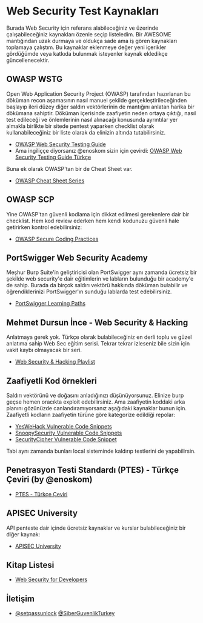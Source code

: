 # Web Security Test Kaynakları

Burada Web Security için referans alabileceğiniz ve üzerinde çalışabileceğiniz kaynakları özenle seçip listeledim. Bir AWESOME mantığından uzak durmaya ve oldukça sade ama iş gören kaynakları toplamaya çalıştım. Bu kaynaklar eklenmeye değer yeni içerikler gördüğümde veya katkıda bulunmak isteyenler kaynak ekledikçe güncellenecektir.

## OWASP WSTG

Open Web Application Security Project (OWASP) tarafından hazırlanan bu döküman recon aşamasının nasıl manuel şekilde gerçekleştirileceğinden başlayıp ileri düzey diğer saldırı vektörlerinin de mantığını anlatan harika bir dökümana sahiptir. Döküman içerisinde zaafiyetin neden ortaya çıktığı, nasıl test edileceği ve önlemlerinin nasıl alınacağı konusunda ayrıntılar yer almakla birlikte bir sitede pentest yaparken checklist olarak kullanabileceğiniz bir liste olarak da elinizin altında tutabilirsiniz.

* [OWASP Web Security Testing Guide](https://owasp.org/www-project-web-security-testing-guide/stable/)
* Ama ingiliççe diyorsanız @enoskom sizin için çevirdi: [OWASP Web Security Testing Guide Türkçe](https://github.com/enoskom/Owasp-wstg)

Buna ek olarak OWASP'tan bir de Cheat Sheet var.

* [OWASP Cheat Sheet Series](https://cheatsheetseries.owasp.org/index.html)


## OWASP SCP

Yine OWASP'tan güvenli kodlama için dikkat edilmesi gerekenlere dair bir checklist. Hem kod review ederken hem kendi kodunuzu güvenli hale getirirken kontrol edebilirsiniz:

* [OWASP Secure Coding Practices](https://owasp.org/www-project-secure-coding-practices-quick-reference-guide/stable-en/)

## PortSwigger Web Security Academy

Meşhur Burp Suite'in geliştiricisi olan PortSwigger aynı zamanda ücretsiz bir şekilde web security'e dair eğitimlerin ve labların bulunduğu bir academy'e de sahip. Burada da birçok saldırı vektörü hakkında döküman bulabilir ve öğrendiklerinizi PortSwigger'ın sunduğu lablarda test edebilirsiniz.

* [PortSwigger Learning Paths](https://portswigger.net/web-security/learning-paths)

## Mehmet Dursun İnce - Web Security & Hacking

Anlatmaya gerek yok. Türkçe olarak bulabileceğiniz en derli toplu ve güzel anlatıma sahip Web Sec eğitim serisi. Tekrar tekrar izleseniz bile sizin için vakit kaybı olmayacak bir seri.

* [Web Security & Hacking Playlist](https://www.youtube.com/playlist?list=PLwP4ObPL5GY940XhCtAykxLxLEOKCu0nT)

## Zaafiyetli Kod örnekleri

Saldırı vektörünü ve doğasını anladığınızı düşünüyorsunuz. Elinize burp geçse hemen oracıkta exploit edebilirsiniz. Ama zaafiyetin koddaki arka planını gözünüzde canlandıramıyorsanız aşağıdaki kaynaklar bunun için. Zaafiyetli kodların zaafiyetin türüne göre kategorize edildiği repolar:

* [YesWeHack Vulnerable Code Snippets](https://github.com/yeswehack/vulnerable-code-snippets)
* [SnoopySecurity Vulnerable Code Snippets](https://github.com/snoopysecurity/Vulnerable-Code-Snippets)
* [SecurityCipher Vulnerable Code Snippet](https://github.com/securitycipher/vulnerable-code-snippet)

Tabi aynı zamanda bunları local sisteminde kaldırıp testlerini de yapabilirsin.

## Penetrasyon Testi Standardı (PTES) - Türkçe Çeviri (by @enoskom)
* [PTES - Türkçe Çeviri](https://github.com/enoskom/ptest)

## APISEC University

API penteste dair içinde ücretsiz kaynaklar ve kurslar bulabileceğiniz bir diğer kaynak:

* [APISEC University](https://www.apisecuniversity.com/)

## Kitap Listesi

* [Web Security for Developers](https://www.kea.nu/files/textbooks/humblesec/websecurityfordevelopers.pdf)

## İletişim

* [@setpassunlock](https://t.me/setpassunlock) [@SiberGuvenlikTurkey](https://t.me/SiberGuvenlikTurkey)
